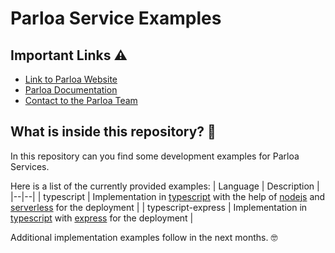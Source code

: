 # Parloa Service Examples

## Important Links ⚠️

 - [Link to Parloa Website](https://www.parloa.com)
 - [Parloa Documentation](https://d11n.parloa.com)
 - [Contact to the Parloa Team](https://www.parloa.com/imprint/)

## What is inside this repository? 🤔
In this repository can you find some development examples for Parloa Services.

Here is a list of the currently provided examples:
| Language | Description |
|--|--|
| typescript | Implementation in [typescript](https://www.typescriptlang.org/) with the help of [nodejs](https://nodejs.org/en/) and [serverless](https://serverless.com/) for the deployment |
| typescript-express | Implementation in [typescript](https://www.typescriptlang.org/) with [express](https://expressjs.com) for the deployment |

Additional implementation examples follow in the next months. 🤓